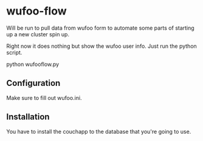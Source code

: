 wufoo-flow
==========

Will be run to pull data from wufoo form to automate some parts of starting up a new cluster spin up. 

Right now it does nothing but show the wufoo user info. Just run the python script.

python wufooflow.py

## Configuration
Make sure to fill out wufoo.ini. 

## Installation
You have to install the couchapp to the database that you're going to use. 
